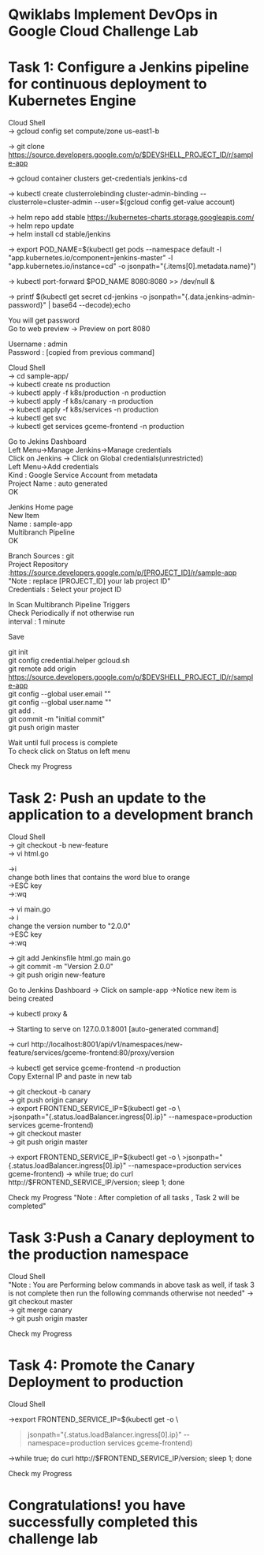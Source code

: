 # Qwiklabs Implement DevOps in Google Cloud Challenge Lab

# Task 1: Configure a Jenkins pipeline for continuous deployment to Kubernetes Engine

Cloud Shell                                         
-> gcloud config set compute/zone us-east1-b                                               

-> git clone https://source.developers.google.com/p/$DEVSHELL_PROJECT_ID/r/sample-app                                     

-> gcloud container clusters get-credentials jenkins-cd                                                                          

-> kubectl create clusterrolebinding cluster-admin-binding --clusterrole=cluster-admin --user=$(gcloud config get-value account)                                                    

-> helm repo add stable https://kubernetes-charts.storage.googleapis.com/                                                                      
-> helm repo update                             
-> helm install cd stable/jenkins                                                       

-> export POD_NAME=$(kubectl get pods --namespace default -l "app.kubernetes.io/component=jenkins-master" -l "app.kubernetes.io/instance=cd" -o jsonpath="{.items[0].metadata.name}")                                 

-> kubectl port-forward $POD_NAME 8080:8080 >> /dev/null &                                             

-> printf $(kubectl get secret cd-jenkins -o jsonpath="{.data.jenkins-admin-password}" | base64 --decode);echo                                                                   

You will get password                               
Go to web preview -> Preview on port 8080                   
 
Username : admin                                          
Password : [copied from previous command]                               

Cloud Shell                                        
-> cd sample-app/                            
-> kubectl create ns production                                
-> kubectl apply -f k8s/production -n production                             
-> kubectl apply -f k8s/canary -n production                         
-> kubectl apply -f k8s/services -n production                         
-> kubectl get svc                                     
-> kubectl get services gceme-frontend -n production                                        

Go to Jekins Dashboard                                      
Left Menu->Manage Jenkins->Manage credentials                       
Click on Jenkins -> Click on Global credentials(unrestricted)                                            
Left Menu->Add credentials                                
Kind : Google Service Account from metadata                                  
Project Name : auto generated                                   
OK                               

Jenkins Home page                  
New Item                           
Name : sample-app                              
Multibranch Pipeline                              
OK                                    

Branch Sources : git                                            
Project Repository :https://source.developers.google.com/p/[PROJECT_ID]/r/sample-app                                
"Note : replace [PROJECT_ID] your lab project ID"                                    
Credentials : Select your project ID                                   

In Scan Multibranch Pipeline Triggers                                             
Check Periodically if not otherwise run                                  
interval : 1 minute                                    

Save                               

git init                                    
git config credential.helper gcloud.sh                                                                        
git remote add origin https://source.developers.google.com/p/$DEVSHELL_PROJECT_ID/r/sample-app                                         
git config --global user.email "<user email>"                                       
git config --global user.name "<user name>"                                 
git add .                                          
git commit -m "initial commit"                   
git push origin master                                       

Wait until full process is complete                                               
To check click on Status on left menu                                      

Check my Progress                                              

# Task 2: Push an update to the application to a development branch
Cloud Shell                            
-> git checkout -b new-feature                                
-> vi html.go                       

->i                             
change both lines that contains the word blue to orange                            
->ESC key                                      
->:wq                      

-> vi main.go                              
-> i                                       
change the version number to "2.0.0"                                   
->ESC key                                  
->:wq                                

-> git add Jenkinsfile html.go main.go                           
-> git commit -m "Version 2.0.0"                              
-> git push origin new-feature                                

Go to Jenkins Dashboard -> Click on sample-app ->Notice new item is being created                                                

-> kubectl proxy &                                                                    

-> Starting to serve on 127.0.0.1:8001 [auto-generated command]                                           

-> curl http://localhost:8001/api/v1/namespaces/new-feature/services/gceme-frontend:80/proxy/version                                                  

-> kubectl get service gceme-frontend -n production                                                              
Copy External IP and paste in new tab                                     

-> git checkout -b canary                                              
-> git push origin canary                                             
-> export FRONTEND_SERVICE_IP=$(kubectl get -o \                                      
      >jsonpath="{.status.loadBalancer.ingress[0].ip}" --namespace=production services gceme-frontend)                    
-> git checkout master                                                                                       
-> git push origin master                                     

-> export FRONTEND_SERVICE_IP=$(kubectl get -o \                                      
          >jsonpath="{.status.loadBalancer.ingress[0].ip}" --namespace=production services gceme-frontend)                                   
-> while true; do curl http://$FRONTEND_SERVICE_IP/version; sleep 1; done                                          


Check my Progress   "Note : After completion of all tasks , Task 2 will be completed"                                                                  

# Task 3:Push a Canary deployment to the production namespace                                                 

Cloud Shell                                                          
"Note : You are Performing below commands in above task as well, if task 3 is not complete then run the following commands otherwise not needed"
-> git checkout master                                                  
-> git merge canary                                            
-> git push origin master                                       

Check my Progress                                                  

# Task 4: Promote the Canary Deployment to production

Cloud Shell                                                       

->export FRONTEND_SERVICE_IP=$(kubectl get -o \                                         

>jsonpath="{.status.loadBalancer.ingress[0].ip}" --namespace=production services gceme-frontend)                                    

->while true; do curl http://$FRONTEND_SERVICE_IP/version; sleep 1; done                                 

Check my Progress                                                           

# Congratulations! you have successfully completed this challenge lab
